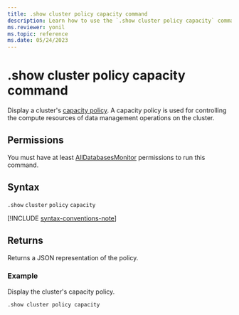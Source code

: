 ```yaml
---
title: .show cluster policy capacity command
description: Learn how to use the `.show cluster policy capacity` command to display a cluster's capacity policy.
ms.reviewer: yonil
ms.topic: reference
ms.date: 05/24/2023
---
```

# .show cluster policy capacity command

Display a cluster's [capacity policy](capacitypolicy.md). A capacity policy is used for controlling the compute resources of data management operations on the cluster.

## Permissions

You must have at least [AllDatabasesMonitor](access-control/role-based-access-control.md) permissions to run this command.

## Syntax

`.show` `cluster` `policy` `capacity`

[!INCLUDE [syntax-conventions-note](../../includes/syntax-conventions-note.md)]

## Returns

Returns a JSON representation of the policy.

### Example

Display the cluster's capacity policy.

```kusto
.show cluster policy capacity
```
